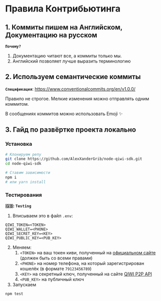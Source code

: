 # Правила Контрибьютинга

## 1. Коммиты пишем на Английском, Документацию на русском

**`Почему?`**

1. Документацию читают все, а коммиты только мы.
2. Английский позволяет лучше выразить терминологию

## 2. Используем семантические коммиты

**`Спецификация`**: https://www.conventionalcommits.org/en/v1.0.0/

Правило не строгое. Мелкие изменения можно отправлять одним коммитом.

В сообщениях коммитов можно использовать Emoji ✨

## 3. Гайд по развёртке проекта локально

### Установка

```bash
# Клонируем репу
git clone https://github.com/AlexXanderGrib/node-qiwi-sdk.git
cd node-qiwi-sdk

# Ставим зависимости
npm i
# или yarn install
```

### Тестирования

**🇬🇧: `Testing`**

1. Вписываем это в файл `.env`:

```
QIWI_TOKEN=<TOKEN>
QIWI_WALLET=<PHONE>
QIWI_SECRET_KEY=<KEY>
QIWI_PUBLIC_KEY=<PUB_KEY>
```

2. Меняем:
   1. `<TOKEN>` на ваш токен киви, полученный на [официальном сайте](https://qiwi.com/api) (должен быть со всеми правами)
   2. `<PHONE>` на номер телефона, на который зарегистрирован кошелёк (в формате `79123456789`)
   3. `<KEY>` на секретный ключ, полученный на сайте [QIWI P2P API](https://qiwi.com/p2p-admin/transfers/api)
   4. `<PUB_KEY>` на публичный ключ
3. Запускаем

```
npm test
```
